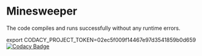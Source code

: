 
# Minesweeper
  The code compiles and runs successfully without any runtime errors.
  
  export CODACY_PROJECT_TOKEN=02ec5f009f14467e97d3541859b0d659
  [![Codacy Badge](https://app.codacy.com/project/badge/Grade/ba28187a701340b6b6181f15eec6037c)](https://www.codacy.com/gh/Manoj196/Project_265667/dashboard?utm_source=github.com&amp;utm_medium=referral&amp;utm_content=Manoj196/Project_265667&amp;utm_campaign=Badge_Grade)
